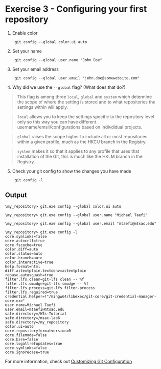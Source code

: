 # Exercise 3 - Configuring your first repository

1. Enable color

        git config --global color.ui auto

2. Set your name

        git config --global user.name "John Doe"

3. Set your email address

        git config --global user.email "john.doe@somewebsite.com"

4. Why did we use the `--global` flag?  (What does that do?)  

> This flag is among three `local`, `global` and `system` which determine the scope of where the setting is stored and to what repositories the settings within will apply.

>`local` allows you to keep the settings specific to the repository level only so this way you can have different username/email/configurations based on indivdidual projects.

>`global` raises the scope higher to include all or most repositories within a given profile, much as the HKCU branch in the Registry.

>`system` makes it so that it applies to any profile that uses that installation of the Git, this is much like the HKLM branch in the Registry.  

5. Check your git config to show the changes you have made

        git config -l

## Output ##
```
\my_repository> git.exe config --global color.ui auto

\my_repository> git.exe config --global user.name "Michael Taefi"

\my_repository> git.exe config --global user.email "mtaefi@mtsac.edu"

\my_repository> git.exe config -l
core.symlinks=false
core.autocrlf=true
core.fscache=true
color.diff=auto
color.status=auto
color.branch=auto
color.interactive=true
help.format=html
diff.astextplain.textconv=astextplain
rebase.autosquash=true
filter.lfs.clean=git-lfs clean -- %f
filter.lfs.smudge=git-lfs smudge -- %f
filter.lfs.process=git-lfs filter-process
filter.lfs.required=true
credential.helper=!"/mingw64/libexec/git-core/git-credential-manager-core.exe"
user.name=Michael Taefi
user.email=mtaefi@mtsac.edu
safe.directory=/W3s-Tutorial
safe.directory=/msac-lab6
safe.directory=/my_repository
color.ui=auto
core.repositoryformatversion=0
core.filemode=false
core.bare=false
core.logallrefupdates=true
core.symlinks=false
core.ignorecase=true
```
For more information, check out [Customizing Git Configuration](https://www.git-scm.com/book/en/v2/Customizing-Git-Git-Configuration)